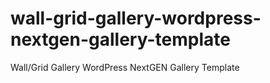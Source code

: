 # wall-grid-gallery-wordpress-nextgen-gallery-template
Wall/Grid Gallery WordPress NextGEN Gallery Template
